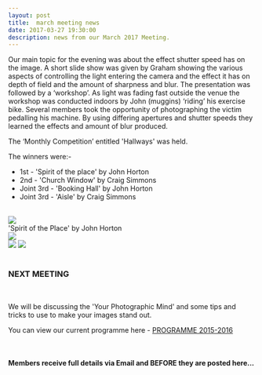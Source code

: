 ```yaml
---
layout: post
title:  march meeting news
date: 2017-03-27 19:30:00
description: news from our March 2017 Meeting.
---
```

Our main topic for the evening was about the effect shutter speed has on the image. A short slide show was given by Graham showing the various aspects of controlling the light entering the camera and the effect it has on depth of field and the amount of sharpness and blur. The presentation was followed by a ‘workshop’. As light was fading fast outside the venue the workshop was conducted indoors by John (muggins) ‘riding’ his exercise bike. Several members took the opportunity of photographing the victim pedalling his machine. By using differing apertures and shutter speeds they learned the effects and amount of blur produced.


The ‘Monthly Competition’ entitled 'Hallways' was held.

The winners were:-

<ul>
	<li>1st - 'Spirit of the place' by John Horton</li>
	<li>2nd - 'Church Window' by Craig Simmons</li>
	<li>Joint 3rd - 'Booking Hall' by John Horton</li>
	<li>Joint 3rd - 'Aisle' by Craig Simmons</li>
</ul>

<br>

<div class="img_row">
	<img class="col three" src="{{ site.baseurl }}/assets/img/Spirit_of_the_Place.jpg">
</div>
<div class="col three caption">
	'Spirit of the Place' by John Horton
</div>

<div class="img_row">
	<img class="col three" src="{{ site.baseurl }}/assets/img/Church_Window.jpg">
</div>

<div class="img_row">
	<img class="col two" src="{{ site.baseurl }}/assets/img/Booking_Hall.jpg">
	<img class="col one" src="{{ site.baseurl }}/assets/img/Aisle.jpg">
</div>

<br>

### NEXT MEETING
<br>

We will be discussing the 'Your Photographic Mind' and some tips and tricks to use to make your images stand out.

You can view our current programme here - <a href="{{ site.baseurl }}/programme/2015-09-01-Forward-Programme-2016-2017">PROGRAMME 2015-2016</a>

<br>

#### Members receive full details via Email and BEFORE they are posted here...

<br>